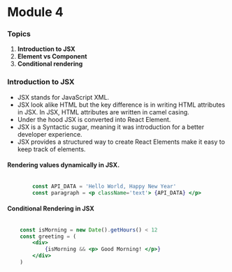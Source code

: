 # Module 4 

### Topics
1. **Introduction to JSX**
2. **Element vs Component**
3. **Conditional rendering**

### Introduction to JSX
- JSX stands for JavaScript XML.
- JSX look alike HTML but the key difference is in writing HTML attributes in JSX. In JSX, HTML attributes are written in camel casing.
- Under the hood JSX is converted into React Element.
- JSX is a Syntactic sugar, meaning it was introduction for a better developer experience.
- JSX provides a structured way to create React Elements make it easy to keep track of elements.

#### Rendering values dynamically in JSX.

``` jsx
    
        const API_DATA = 'Hello World, Happy New Year'
		const paragraph = <p className='text'> {API_DATA} </p>

```

#### Conditional Rendering in JSX

``` jsx
    
    const isMorning = new Date().getHours() < 12
    const greeting = (
        <div>
            {isMorning && <p> Good Morning! </p>}
        </div>
    )

```
